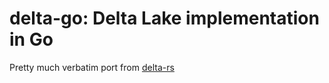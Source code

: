 # delta-go: Delta Lake implementation in Go

Pretty much verbatim port from [delta-rs](https://github.com/delta-io/delta-rs)
